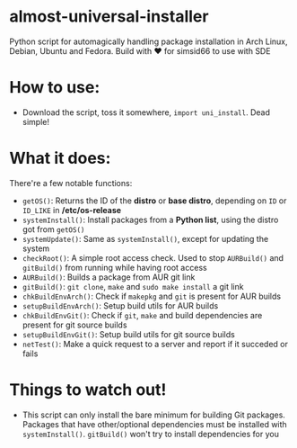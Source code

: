 # almost-universal-installer
Python script for automagically handling package installation in Arch Linux, Debian, Ubuntu and Fedora. 
Build with ❤️ for simsid66 to use with SDE

# How to use:

- Download the script, toss it somewhere, `import uni_install`. Dead simple!

# What it does:

There're a few notable functions:
- `getOS()`: Returns the ID of the **distro** or **base distro**, depending on `ID` or `ID_LIKE` in **/etc/os-release**
- `systemInstall()`: Install packages from a **Python list**, using the distro got from `getOS()`
- `systemUpdate()`: Same as `systemInstall()`, except for updating the system
- `checkRoot()`: A simple root access check. Used to stop `AURBuild()` and `gitBuild()` from running while having root access
- `AURBuild()`: Builds a package from AUR git link
- `gitBuild()`: `git clone`, `make` and `sudo make install` a git link
- `chkBuildEnvArch()`: Check if `makepkg` and `git` is present for AUR builds
- `setupBuildEnvArch()`: Setup build utils for AUR builds
- `chkBuildEnvGit()`: Check if `git`, `make` and build dependencies are present for git source builds
- `setupBuildEnvGit()`: Setup build utils for git source builds
- `netTest()`: Make a quick request to a server and report if it succeded or fails

# Things to watch out!

-  This script can only install the bare minimum for building Git packages. Packages that have other/optional dependencies must be installed with `systemInstall()`. `gitBuild()` won't try to install dependencies for you
